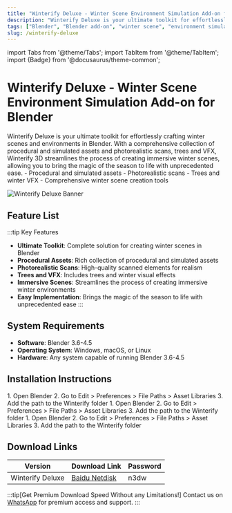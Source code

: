 ```yaml
---
title: "Winterify Deluxe - Winter Scene Environment Simulation Add-on for Blender"
description: "Winterify Deluxe is your ultimate toolkit for effortlessly crafting winter scenes and environments in Blender with procedural and simulated assets, photorealistic scans, trees and VFX."
tags: ["Blender", "Blender add-on", "winter scene", "environment simulation", "3D assets", "VFX", "procedural assets"]
slug: /winterify-deluxe
---
```


import Tabs from '@theme/Tabs';
import TabItem from '@theme/TabItem';
import {Badge} from '@docusaurus/theme-common';

# Winterify Deluxe - Winter Scene Environment Simulation Add-on for Blender

<Tabs>
<TabItem value="overview" label="Overview" default>
Winterify Deluxe is your ultimate toolkit for effortlessly crafting winter scenes and environments in Blender. With a comprehensive collection of procedural and simulated assets and photorealistic scans, trees and VFX, Winterify 3D streamlines the process of creating immersive winter scenes, allowing you to bring the magic of the season to life with unprecedented ease.
</TabItem>
<TabItem value="features" label="Features">
- Procedural and simulated assets
- Photorealistic scans
- Trees and winter VFX
- Comprehensive winter scene creation tools
</TabItem>
</Tabs>

![Winterify Deluxe Banner](https://www.gfxcamp.com/wp-content/uploads/2025/09/Winterify-Deluxe.jpg)

## Feature List

:::tip Key Features
- **Ultimate Toolkit**: Complete solution for creating winter scenes in Blender
- **Procedural Assets**: Rich collection of procedural and simulated assets
- **Photorealistic Scans**: High-quality scanned elements for realism
- **Trees and VFX**: Includes trees and winter visual effects
- **Immersive Scenes**: Streamlines the process of creating immersive winter environments
- **Easy Implementation**: Brings the magic of the season to life with unprecedented ease
:::

## System Requirements

- **Software**: Blender 3.6-4.5
- **Operating System**: Windows, macOS, or Linux
- **Hardware**: Any system capable of running Blender 3.6-4.5

## Installation Instructions

<Tabs>
<TabItem value="win" label="Windows" default>
1. Open Blender
2. Go to Edit > Preferences > File Paths > Asset Libraries
3. Add the path to the Winterify folder
</TabItem>
<TabItem value="mac" label="Mac">
1. Open Blender
2. Go to Edit > Preferences > File Paths > Asset Libraries
3. Add the path to the Winterify folder
</TabItem>
<TabItem value="linux" label="Linux">
1. Open Blender
2. Go to Edit > Preferences > File Paths > Asset Libraries
3. Add the path to the Winterify folder
</TabItem>
</Tabs>

## Download Links

| Version | Download Link | Password |
|--------|---------------|----------|
| Winterify Deluxe | [Baidu Netdisk](https://pan.baidu.com/s/1Jy0iRl3JC1F6O3UkZ5KSZA?pwd=n3dw) | n3dw |

:::tip[Get Premium Download Speed Without any Limitations!]
Contact us on [WhatsApp](https://wa.me/+8613237610083) for premium  access and support.
:::

